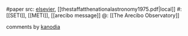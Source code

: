 #paper 
src: [elsevier](https://www.sciencedirect.com/science/article/abs/pii/0019103575901165), [[thestaffatthenationalastronomy1975.pdf|local]] 
#: [[SETI]], [[METI]], [[arecibo message]] 
@: [[The Arecibo Observatory]] 

comments by [kanodia](https://sites.psu.edu/seticourse/2018/01/30/arecibo-1974-interstellar-telegram-or-pr-gimmick/) 

